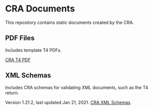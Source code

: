 # CRA Documents

This repository contains static documents created by the CRA.


## PDF Files

Includes template T4 PDFs.

[CRA T4 PDF](https://www.canada.ca/en/revenue-agency/services/forms-publications/forms/t4-statement-remuneration-paid-slip.html)


## XML Schemas

Includes CRA schemas for validating XML documents, such as the T4 return.

Version 1.21.2, last updated Jan 21, 2021. [CRA XML Schemas](https://www.canada.ca/en/revenue-agency/services/e-services/filing-information-returns-electronically-t4-t5-other-types-returns-overview/filing-information-returns-electronically-t4-t5-other-types-returns-file.html#stp2).
